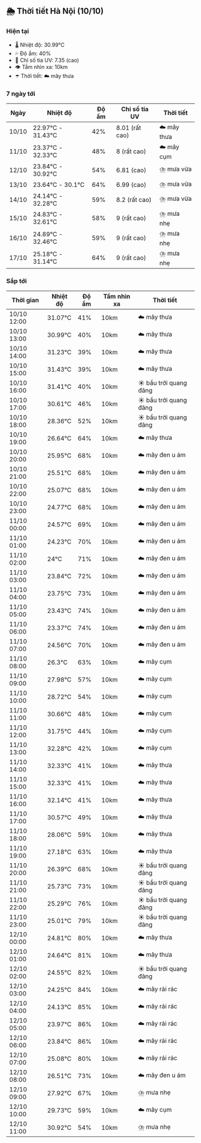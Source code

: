 ## 🌦️ Thời tiết Hà Nội (10/10)

### Hiện tại

- 🌡️ Nhiệt độ: 30.99℃
- 💦 Độ ẩm: 40%
- 🌟 Chỉ số tia UV: 7.35 (cao)
- 👁️ Tầm nhìn xa: 10km
- ☂️ Thời tiết: ☁️ mây thưa

### 7 ngày tới

| Ngày | Nhiệt độ | Độ ẩm | Chỉ số tia UV | Thời tiết |
| --- | --- | --- | --- | --- |
| 10/10 | 22.97℃ - 31.43℃ | 42% | 8.01 (rất cao) | ☁️ mây thưa |
| 11/10 | 23.37℃ - 32.33℃ | 48% | 8 (rất cao) | ☁️ mây cụm |
| 12/10 | 23.84℃ - 30.92℃ | 54% | 6.81 (cao) | ⛈️ mưa vừa |
| 13/10 | 23.64℃ - 30.1℃ | 64% | 6.99 (cao) | ⛈️ mưa vừa |
| 14/10 | 24.14℃ - 32.28℃ | 59% | 8.2 (rất cao) | ⛈️ mưa vừa |
| 15/10 | 24.83℃ - 32.61℃ | 58% | 9 (rất cao) | ⛈️ mưa nhẹ |
| 16/10 | 24.89℃ - 32.46℃ | 59% | 9 (rất cao) | ⛈️ mưa nhẹ |
| 17/10 | 25.18℃ - 31.14℃ | 64% | 9 (rất cao) | ⛈️ mưa nhẹ |

### Sắp tới

| Thời gian | Nhiệt độ | Độ ẩm | Tầm nhìn xa | Thời tiết |
| --- | --- | --- | --- | --- |
| 10/10 12:00 | 31.07℃ | 41% | 10km | ☁️ mây thưa |
| 10/10 13:00 | 30.99℃ | 40% | 10km | ☁️ mây thưa |
| 10/10 14:00 | 31.23℃ | 39% | 10km | ☁️ mây thưa |
| 10/10 15:00 | 31.43℃ | 39% | 10km | ☁️ mây thưa |
| 10/10 16:00 | 31.41℃ | 40% | 10km | ☀️ bầu trời quang đãng |
| 10/10 17:00 | 30.61℃ | 46% | 10km | ☀️ bầu trời quang đãng |
| 10/10 18:00 | 28.36℃ | 52% | 10km | ☀️ bầu trời quang đãng |
| 10/10 19:00 | 26.64℃ | 64% | 10km | ☁️ mây thưa |
| 10/10 20:00 | 25.95℃ | 68% | 10km | ☁️ mây đen u ám |
| 10/10 21:00 | 25.51℃ | 68% | 10km | ☁️ mây đen u ám |
| 10/10 22:00 | 25.07℃ | 68% | 10km | ☁️ mây đen u ám |
| 10/10 23:00 | 24.77℃ | 68% | 10km | ☁️ mây đen u ám |
| 11/10 00:00 | 24.57℃ | 69% | 10km | ☁️ mây đen u ám |
| 11/10 01:00 | 24.23℃ | 70% | 10km | ☁️ mây đen u ám |
| 11/10 02:00 | 24℃ | 71% | 10km | ☁️ mây đen u ám |
| 11/10 03:00 | 23.84℃ | 72% | 10km | ☁️ mây đen u ám |
| 11/10 04:00 | 23.75℃ | 73% | 10km | ☁️ mây đen u ám |
| 11/10 05:00 | 23.43℃ | 74% | 10km | ☁️ mây đen u ám |
| 11/10 06:00 | 23.37℃ | 74% | 10km | ☁️ mây đen u ám |
| 11/10 07:00 | 24.56℃ | 70% | 10km | ☁️ mây đen u ám |
| 11/10 08:00 | 26.3℃ | 63% | 10km | ☁️ mây cụm |
| 11/10 09:00 | 27.98℃ | 57% | 10km | ☁️ mây cụm |
| 11/10 10:00 | 28.72℃ | 54% | 10km | ☁️ mây cụm |
| 11/10 11:00 | 30.66℃ | 48% | 10km | ☁️ mây cụm |
| 11/10 12:00 | 31.75℃ | 44% | 10km | ☁️ mây cụm |
| 11/10 13:00 | 32.28℃ | 42% | 10km | ☁️ mây cụm |
| 11/10 14:00 | 32.33℃ | 41% | 10km | ☁️ mây thưa |
| 11/10 15:00 | 32.33℃ | 41% | 10km | ☁️ mây thưa |
| 11/10 16:00 | 32.14℃ | 41% | 10km | ☁️ mây thưa |
| 11/10 17:00 | 30.57℃ | 49% | 10km | ☁️ mây thưa |
| 11/10 18:00 | 28.06℃ | 59% | 10km | ☁️ mây thưa |
| 11/10 19:00 | 27.18℃ | 63% | 10km | ☁️ mây thưa |
| 11/10 20:00 | 26.39℃ | 68% | 10km | ☀️ bầu trời quang đãng |
| 11/10 21:00 | 25.73℃ | 73% | 10km | ☀️ bầu trời quang đãng |
| 11/10 22:00 | 25.29℃ | 76% | 10km | ☀️ bầu trời quang đãng |
| 11/10 23:00 | 25.01℃ | 79% | 10km | ☀️ bầu trời quang đãng |
| 12/10 00:00 | 24.81℃ | 80% | 10km | ☁️ mây thưa |
| 12/10 01:00 | 24.64℃ | 81% | 10km | ☁️ mây thưa |
| 12/10 02:00 | 24.55℃ | 82% | 10km | ☀️ bầu trời quang đãng |
| 12/10 03:00 | 24.25℃ | 84% | 10km | ☁️ mây rải rác |
| 12/10 04:00 | 24.13℃ | 85% | 10km | ☁️ mây rải rác |
| 12/10 05:00 | 23.97℃ | 86% | 10km | ☁️ mây rải rác |
| 12/10 06:00 | 23.84℃ | 86% | 10km | ☁️ mây rải rác |
| 12/10 07:00 | 25.08℃ | 80% | 10km | ☁️ mây rải rác |
| 12/10 08:00 | 26.51℃ | 73% | 10km | ☁️ mây đen u ám |
| 12/10 09:00 | 27.92℃ | 67% | 10km | ⛈️ mưa nhẹ |
| 12/10 10:00 | 29.73℃ | 59% | 10km | ☁️ mây cụm |
| 12/10 11:00 | 30.92℃ | 54% | 10km | ⛈️ mưa nhẹ |
